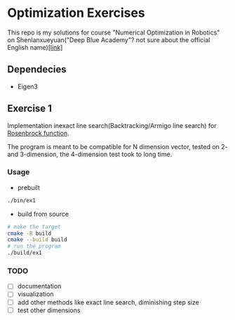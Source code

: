# Optimization Exercises
This repo is my solutions for course "Numerical Optimization in Robotics" on Shenlanxueyuan("Deep Blue Academy"? not sure about the official English name)[[link]](https://www.shenlanxueyuan.com/)

## Dependecies
- Eigen3

## Exercise 1
Implementation inexact line search(Backtracking/Armigo line search) for [Rosenbrock function](https://en.wikipedia.org/wiki/Rosenbrock_function).

The program is meant to be compatible for N dimension vector, tested on 2- and 3-dimension, the 4-dimension test took to long time.
### Usage
- prebuilt
```bash
./bin/ex1
```
- build from source
```bash
# make the target
cmake -B build
cmake --build build
# run the program
./build/ex1
```
### TODO
- [ ] documentation
- [ ] visualization
- [ ] add other methods like exact line search, diminishing step size
- [ ] test other dimensions